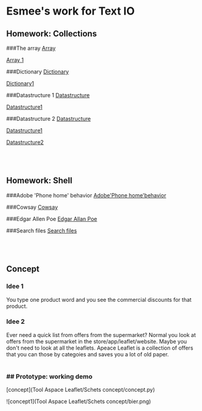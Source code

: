 # Esmee's work for Text IO 

## Homework: Collections

###The array
[Array](Collections/Array/arrayesmee.py)

[Array 1](Collections/Array/arrayesmee1.py)


###Dictionary
[Dictionary](Collections/Dictionary/datahuis.py)

[Dictionary1](Collections/Dictionary/formathuis.py)


###Datastructure 1
[Datastructure](Collections/Datastrudture1/muziekesmee.pv)

[Datastructure1](Collections/Datastructure1/muziekesmee.py)


###Datastructure 2
[Datastructure](Collections/Datastrudture2/fontesmee.py)

[Datastructure1](Collections/Datastructure2/fontesmee.pv)

[Datastructure2](Collections/Datastructure2/Datastructurefontesmee.py)
</br></br></br></br>

## Homework: Shell
###Adobe 'Phone home' behavior
[Adobe'Phone home'behavior](Shell/Adobe'Phonehome'behavior/phonehomeesmee.py)

###Cowsay
[Cowsay](Shell/Cowsay/Cowsayesmee.py)

###Edgar Allen Poe
[Edgar Allan Poe](Shell/EdgarAllanPoe/EdgarAllanPoeesmee.py)

###Search files
[Search files](Shell/Searchfiles/Days-Monthsesmee.py)
</br></br></br></br>

## Concept
### Idee 1
You type one product word and you see the commercial discounts for that product.
### Idee 2
Ever need a quick list from offers from the supermarket? Normal you look at offers from the supermarket in the store/app/leaflet/website.  Maybe you don't need to look at all the leaflets. Apeace Leaflet is a collection of offers that you can those by categoies and saves you a lot of old paper.
</br></br>

### ## Prototype: working demo

[concept](Tool Aspace Leaflet/Schets concept/concept.py)

![concept1](Tool Aspace Leaflet/Schets concept/bier.png)

			
